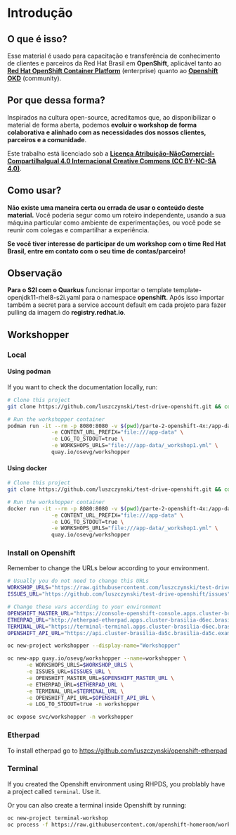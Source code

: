 # Introdução

## O que é isso?

Esse material é usado para capacitação e transferência de conhecimento de clientes e parceiros da Red Hat Brasil em **OpenShift**, aplicável tanto ao [**Red Hat OpenShift Container Platform**](https://www.openshift.com/container-platform/index.html) \(enterprise\) quanto ao [**Openshift OKD**](https://www.okd.io/) \(community\).

## Por que dessa forma?

Inspirados na cultura open-source, acreditamos que, ao disponibilizar o material de forma aberta, podemos **evoluir o workshop de forma colaborativa e alinhado com as necessidades dos nossos clientes, parceiros e a comunidade**.

Este trabalho está licenciado sob a [**Licença Atribuição-NãoComercial-CompartilhaIgual 4.0 Internacional Creative Commons \(CC BY-NC-SA 4.0\)**](https://creativecommons.org/licenses/by-nc-sa/4.0/deed.pt_BR).

## Como usar?

**Não existe uma maneira certa ou errada de usar o conteúdo deste material.** Você poderia segur como um roteiro independente, usando a sua máquina particular como ambiente de experimentações, ou você pode se reunir com colegas e compartilhar a experiência.

**Se você tiver interesse de participar de um workshop com o time Red Hat Brasil, entre em contato com o seu time de contas/parceiro!**


## Observação

**Para o S2I com o Quarkus** funcionar importar o template template-openjdk11-rhel8-s2i.yaml para o namespace **openshift**. Após isso importar também a secret para a service account default em cada projeto para fazer pulling da imagem do **registry.redhat.io**.

## Workshopper

### Local

#### Using podman

If you want to check the documentation locally, run:

```bash
# Clone this project
git clone https://github.com/luszczynski/test-drive-openshift.git && cd test-drive-openshift.git

# Run the workshopper container
podman run -it --rm -p 8080:8080 -v $(pwd)/parte-2-openshift-4x:/app-data \
              -e CONTENT_URL_PREFIX="file:///app-data" \
              -e LOG_TO_STDOUT=true \
              -e WORKSHOPS_URLS="file:///app-data/_workshop1.yml" \
              quay.io/osevg/workshopper
```

#### Using docker

```bash
# Clone this project
git clone https://github.com/luszczynski/test-drive-openshift.git && cd test-drive-openshift.git

# Run the workshopper container
docker run -it --rm -p 8080:8080 -v $(pwd)/parte-2-openshift-4x:/app-data \
              -e CONTENT_URL_PREFIX="file:///app-data" \
              -e LOG_TO_STDOUT=true \
              -e WORKSHOPS_URLS="file:///app-data/_workshop1.yml" \
              quay.io/osevg/workshopper
```

### Install on Openshift

Remember to change the URLs below according to your environment.

```bash
# Usually you do not need to change this URLs
WORKSHOP_URLS="https://raw.githubusercontent.com/luszczynski/test-drive-openshift/master/parte-2-openshift-4x/_workshop1.yml"
ISSUES_URL="https://github.com/luszczynski/test-drive-openshift/issues"

# Change these vars according to your environment
OPENSHIFT_MASTER_URL="https://console-openshift-console.apps.cluster-brasilia-d6ec.brasilia-d6ec.example.opentlc.com/"
ETHERPAD_URL="http://etherpad-etherpad.apps.cluster-brasilia-d6ec.brasilia-d6ec.example.opentlc.com/p/workshop"
TERMINAL_URL="https://terminal-terminal.apps.cluster-brasilia-d6ec.brasilia-d6ec.example.opentlc.com/"
OPENSHIFT_API_URL="https://api.cluster-brasilia-da5c.brasilia-da5c.example.opentlc.com:6443"

oc new-project workshopper --display-name="Workshopper"

oc new-app quay.io/osevg/workshopper --name=workshopper \
      -e WORKSHOPS_URLS=$WORKSHOP_URLS \
      -e ISSUES_URL=$ISSUES_URL \
      -e OPENSHIFT_MASTER_URL=$OPENSHIFT_MASTER_URL \
      -e ETHERPAD_URL=$ETHERPAD_URL \
      -e TERMINAL_URL=$TERMINAL_URL \
      -e OPENSHIFT_API_URL=$OPENSHIFT_API_URL \
      -e LOG_TO_STDOUT=true -n workshopper

oc expose svc/workshopper -n workshopper
```

### Etherpad

To install etherpad go to https://github.com/luszczynski/openshift-etherpad

### Terminal

If you created the Openshift environment using RHPDS, you problably have a project called `terminal`. Use it.

Or you can also create a terminal inside Openshift by running:

```bash
oc new-project terminal-workshop
oc process -f https://raw.githubusercontent.com/openshift-homeroom/workshop-spawner/develop/templates/terminal-server-production.json --param SPAWNER_NAMESPACE=`oc project --short` --param CLUSTER_SUBDOMAIN=apps.cluster-brasilia-da5c.brasilia-da5c.example.opentlc.com | oc apply -f -
```